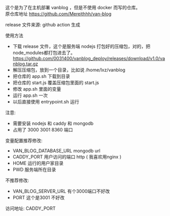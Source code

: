 这个是为了在主机部署 vanblog ，但是不使用 docker 而写的仓库。  
原仓库地址 https://github.com/Mereithhh/van-blog  

release 文件来源: github action 生成

使用方法
- 下载 release 文件，这个是服务端 nodejs 打包好的压缩包，对的，把node_modules都打包进去了。  
  https://github.com/0031400/vanblog_deploy/releases/download/v1.0/vanblog.tar.gz
- 解压压缩包，放到一个目录，比如说 /home/lxz/vanblog
- 把仓库的 app.sh 下载到目录
- 把仓库的 start.js 覆盖压缩包里面的 start.js
- 修改 app.sh 里面的变量
- 运行 app.sh 一次
- 以后直接使用 entrypoint.sh 运行  

注意:
- 需要安装 nodejs 和 caddy 和 mongodb
- 占用了 3000 3001 8360 端口

变量配置推荐修改:
- VAN_BLOG_DATABASE_URL mongodb url 
- CADDY_PORT 用户访问的端口 http ( 我喜欢用nginx )
- HOME 运行的用户家目录
- PWD 服务端所在目录

不推荐修改:
- VAN_BLOG_SERVER_URL 有个3000端口不好改
- PORT 这个是3001 不好改

访问地址: CADDY_PORT
